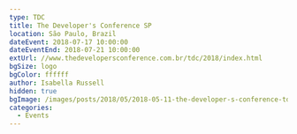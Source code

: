 ```yaml
---
type: TDC
title: The Developer's Conference SP
location: São Paulo, Brazil
dateEvent: 2018-07-17 10:00:00
dateEventEnd: 2018-07-21 10:00:00
extUrl: //www.thedevelopersconference.com.br/tdc/2018/index.html
bgSize: logo
bgColor: ffffff
author: Isabella Russell
hidden: true
bgImage: /images/posts/2018/05/2018-05-11-the-developer-s-conference-tdc-poa/tdc-cover-general-logo.jpg
categories:
  - Events
---
```

